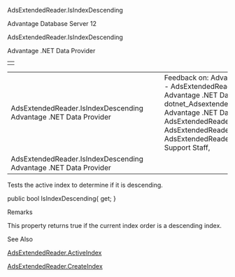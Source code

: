 AdsExtendedReader.IsIndexDescending




Advantage Database Server 12  

AdsExtendedReader.IsIndexDescending

Advantage .NET Data Provider

|  |
| --- |
|  |

|  |  |  |  |  |
| --- | --- | --- | --- | --- |
| AdsExtendedReader.IsIndexDescending  Advantage .NET Data Provider |  |  | Feedback on: Advantage Database Server 12 - AdsExtendedReader.IsIndexDescending Advantage .NET Data Provider dotnet\_Adsextendedreader\_isindexdescending Advantage .NET Data Provider > AdsExtendedReader Class > AdsExtendedReader Properties > AdsExtendedReader.IsIndexDescending / Dear Support Staff, |  |
| AdsExtendedReader.IsIndexDescending  Advantage .NET Data Provider |  |  |  |  |

Tests the active index to determine if it is descending.

public bool IsIndexDescending{ get; }

Remarks

This property returns true if the current index order is a descending index.

See Also

[AdsExtendedReader.ActiveIndex](dotnet_adsextendedreader_activeindex.htm)

[AdsExtendedReader.CreateIndex](dotnet_adsextendedreader_createindex.htm)